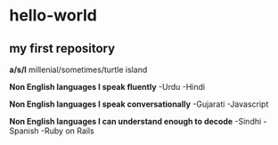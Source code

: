 # hello-world
my first repository
---

**a/s/l**
millenial/sometimes/turtle island

**Non English languages I speak fluently** 
-Urdu
-Hindi

**Non English languages I speak conversationally**
-Gujarati
-Javascript

**Non English languages I can understand enough to decode**
-Sindhi
-Spanish
-Ruby on Rails

